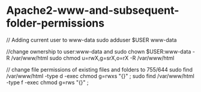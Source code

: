 # Apache2-www-and-subsequent-folder-permissions

// Adding current user to www-data
  sudo adduser $USER www-data

//change ownership to user:www-data and
  sudo chown $USER:www-data -R /var/www/html
  sudo chmod u=rwX,g=srX,o=rX -R /var/www/html

// change file permissions of existing files and folders to 755/644
  sudo find /var/www/html -type d -exec chmod g=rwxs "{}" \;
  sudo find /var/www/html -type f -exec chmod g=rws "{}" \;
